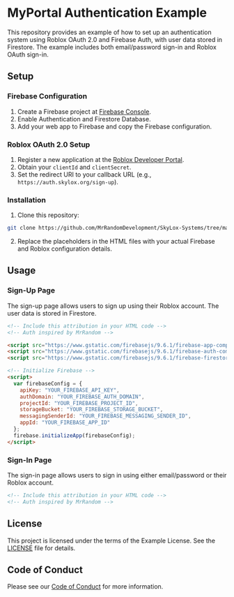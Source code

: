 # MyPortal Authentication Example

This repository provides an example of how to set up an authentication system using Roblox OAuth 2.0 and Firebase Auth, with user data stored in Firestore. The example includes both email/password sign-in and Roblox OAuth sign-in.

## Setup

### Firebase Configuration

1. Create a Firebase project at [Firebase Console](https://console.firebase.google.com/).
2. Enable Authentication and Firestore Database.
3. Add your web app to Firebase and copy the Firebase configuration.

### Roblox OAuth 2.0 Setup

1. Register a new application at the [Roblox Developer Portal](https://developer.roblox.com/).
2. Obtain your `clientId` and `clientSecret`.
3. Set the redirect URI to your callback URL (e.g., `https://auth.skylox.org/sign-up`).

### Installation

1. Clone this repository:

```sh
git clone https://github.com/MrRandomDevelopment/SkyLox-Systems/tree/main/Authentication%20System.git
```

2. Replace the placeholders in the HTML files with your actual Firebase and Roblox configuration details.

## Usage

### Sign-Up Page

The sign-up page allows users to sign up using their Roblox account. The user data is stored in Firestore.

```html
<!-- Include this attribution in your HTML code -->
<!-- Auth inspired by MrRandom -->

<script src="https://www.gstatic.com/firebasejs/9.6.1/firebase-app-compat.js"></script>
<script src="https://www.gstatic.com/firebasejs/9.6.1/firebase-auth-compat.js"></script>
<script src="https://www.gstatic.com/firebasejs/9.6.1/firebase-firestore-compat.js"></script>

<!-- Initialize Firebase -->
<script>
  var firebaseConfig = {
    apiKey: "YOUR_FIREBASE_API_KEY",
    authDomain: "YOUR_FIREBASE_AUTH_DOMAIN",
    projectId: "YOUR_FIREBASE_PROJECT_ID",
    storageBucket: "YOUR_FIREBASE_STORAGE_BUCKET",
    messagingSenderId: "YOUR_FIREBASE_MESSAGING_SENDER_ID",
    appId: "YOUR_FIREBASE_APP_ID"
  };
  firebase.initializeApp(firebaseConfig);
</script>
```

### Sign-In Page

The sign-in page allows users to sign in using either email/password or their Roblox account.

```html
<!-- Include this attribution in your HTML code -->
<!-- Auth inspired by MrRandom -->
```

## License

This project is licensed under the terms of the Example License. See the [LICENSE](LICENSE.md) file for details.

## Code of Conduct

Please see our [Code of Conduct](CODE_OF_CONDUCT.md) for more information.
